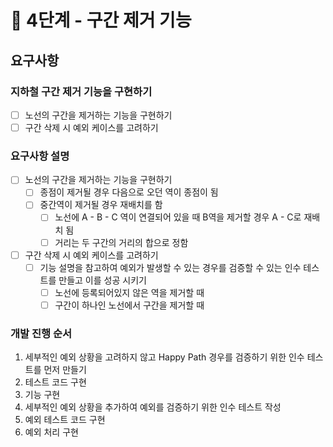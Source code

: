 # 🚀 4단계 - 구간 제거 기능

## 요구사항

### 지하철 구간 제거 기능을 구현하기

- [ ] 노선의 구간을 제거하는 기능을 구현하기
- [ ] 구간 삭제 시 예외 케이스를 고려하기

### 요구사항 설명

- [ ] 노선의 구간을 제거하는 기능을 구현하기
  - [ ] 종점이 제거될 경우 다음으로 오던 역이 종점이 됨
  - [ ] 중간역이 제거될 경우 재배치를 함
    - [ ] 노선에 A - B - C 역이 연결되어 있을 때 B역을 제거할 경우 A - C로 재배치 됨
    - [ ] 거리는 두 구간의 거리의 합으로 정함
- [ ] 구간 삭제 시 예외 케이스를 고려하기
  - [ ] 기능 설명을 참고하여 예외가 발생할 수 있는 경우를 검증할 수 있는 인수 테스트를 만들고 이를 성공 시키기
    - [ ] 노선에 등록되어있지 않은 역을 제거할 때
    - [ ] 구간이 하나인 노선에서 구간을 제거할 때

### 개발 진행 순서

1. 세부적인 예외 상황을 고려하지 않고 Happy Path 경우를 검증하기 위한 인수 테스트를 먼저 만들기
2. 테스트 코드 구현
3. 기능 구현
4. 세부적인 예외 상황을 추가하여 예외를 검증하기 위한 인수 테스트 작성
5. 예외 테스트 코드 구현
6. 예외 처리 구현
